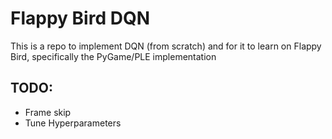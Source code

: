 # Flappy Bird DQN

This is a repo to implement DQN (from scratch) and for it to learn on Flappy Bird, specifically the PyGame/PLE implementation

## TODO:
* Frame skip
* Tune Hyperparameters
